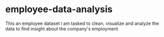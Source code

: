 # employee-data-analysis
This an employee dataset i am tasked to clean, visualize and analyze the data to find insight about the company's employment  
